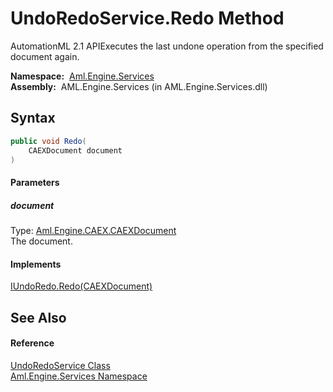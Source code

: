 UndoRedoService.Redo Method
===========================
AutomationML 2.1 APIExecutes the last undone operation from the specified document again.

  **Namespace:**  [Aml.Engine.Services][1]  
  **Assembly:**  AML.Engine.Services (in AML.Engine.Services.dll)

Syntax
------

```csharp
public void Redo(
	CAEXDocument document
)
```

#### Parameters

##### *document*
Type: [Aml.Engine.CAEX.CAEXDocument][2]  
The document.

#### Implements
[IUndoRedo.Redo(CAEXDocument)][3]  


See Also
--------

#### Reference
[UndoRedoService Class][4]  
[Aml.Engine.Services Namespace][1]  

[1]: ../README.md
[2]: ../../Aml.Engine.CAEX/CAEXDocument/README.md
[3]: ../../Aml.Engine.Services.Interfaces/IUndoRedo/Redo.md
[4]: README.md
[5]: https://www.automationml.org
[6]: ../../icons/logoShade.png